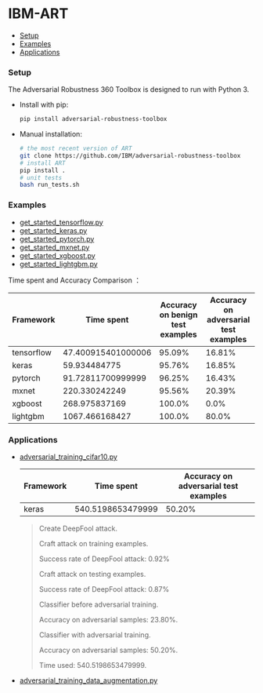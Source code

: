 # IBM-ART

- [Setup](#set-up)
- [Examples](#Examples)
- [Applications](#Applications)



### Setup <span id = "set-up">

The Adversarial Robustness 360 Toolbox is designed to run with Python 3.

- Install with pip:

  ```bash
  pip install adversarial-robustness-toolbox
  ```

- Manual installation:

  ```bash
  # the most recent version of ART
  git clone https://github.com/IBM/adversarial-robustness-toolbox
  # install ART
  pip install .
  # unit tests
  bash run_tests.sh
  ```


### Examples

- <a href = "./code/get_started_tensorflow.py">get_started_tensorflow.py</a>
- <a href = "./code/get_started_keras.py">get_started_keras.py</a>
- <a href = "./code/get_started_pytorch.py">get_started_pytorch.py</a>
- <a href = "./code/get_started_mxnet.py">get_started_mxnet.py</a>
- <a href = "./code/get_started_xgboost.py">get_started_xgboost.py</a>
- <a href = "./code/get_started_lightgbm.py">get_started_lightgbm.py</a>

Time spent and Accuracy Comparison ：

| Framework  | Time spent         | Accuracy on benign test examples | Accuracy on adversarial test examples |
| ---------- | ------------------ | -------------------------------- | ------------------------------------- |
| tensorflow | 47.400915401000006 | 95.09%                           | 16.81%                                |
| keras      | 59.934484775       | 95.76%                           | 16.85%                                |
| pytorch    | 91.72811700999999  | 96.25%                           | 16.43%                                |
| mxnet      | 220.330242249      | 95.56%                           | 20.39%                                |
| xgboost    | 268.975837169      | 100.0%                           | 0.0%                                  |
| lightgbm   | 1067.466168427     | 100.0%                           | 80.0%                                 |





### Applications

- <a href = "./code/adversarial_training_cifar10.py">adversarial_training_cifar10.py</a>

  | Framework | Time spent        | Accuracy on adversarial test examples |
  | --------- | ----------------- | ------------------------------------- |
  | keras     | 540.5198653479999 | 50.20%                                |

  > Create DeepFool attack.
  >
  > Craft attack on training examples.
  >
  > Success rate of DeepFool attack: 0.92%
  >
  > Craft attack on testing examples.
  >
  > Success rate of DeepFool attack: 0.87%
  >
  > Classifier before adversarial training.
  >
  > Accuracy on adversarial samples: 23.80%.
  >
  > Classifier with adversarial training.
  >
  > Accuracy on adversarial samples: 50.20%.
  >
  > Time used: 540.5198653479999.

- <a href = "./code/adversarial_training_data_augmentation.py">adversarial_training_data_augmentation.py</a>









